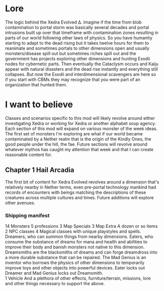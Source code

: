 # Lore
The logic behind the Xedra Evolved Δ.  Imagine if the time from blob contamination to portal storm was basically several decades and portal intrusions built up over that timeframe with contamination zones resulting in parts of our world following other laws of physics.  So you have humanity starting to adapt to  the dead rising but it takes twelve hours for them to reanimate and sometimes portals to other dimensions open and usually monsters/disease spill out but sometimes riches spill out and the government has projects exploring other dimensions and hunting Exodii nodes for cybernetic parts.
Then eventually the Cataclysm occurs and Kaiju appear with natural disasters and the dead rise instantly and everything still collapses. But now the Exodii and interdimensional scavengers are here so if you start with CBMs they may recognize that you were part of an organization that hunted them.
# I want to believe
Classes and scenarios specific to this mod will likely revolve around either investigating Xedra or working for Xedra or another alphabet soup agency.  Each section of this mod will expand on various monster of the week ideas.   The first set of monsters I'm exploring are what if our world became contaminated by a Nether realm that is the origin of the Kindly Ones, the good people under the hill, the fae.  Future sections will revolve around whatever mythos has caught my attention that week and that I can create reasonable content for.   

## Chapter 1 Hail Arcadia
The first bit of content for Xedra Evolved revolves around a dimension that's relatively nearby in Nether terms, even pre-portal technology mankind had records of encounters with beings matching the descriptions of these creatures across multiple cultures and times.  Future additions will explore other avenues.


### Shipping manifest
14 Monsters
5 professions
3 Map Specials
3 Map Extra
A dozen or so items
2 NPC classes
4 Magical classes with unique playstyles and spells.  Dreamers, who can summon things from nearby dimensions.  Eaters, who consume the substance of dreams for mana and health and abilities to improve their body and banish monsters not native to this dimension.  Dreamsmiths are the blacksmiths of dreams and can forge dreamdross into a more durable substance that can be repaired.  The Mad Genius is an inventor who borrows the physics of other dimensions to temporarily improve toys and other objects into powerful devices.  Eater locks out Dreamer and Mad Genius locks out Dreamsmith.  
1 Vehicle
And a plethora of other effects, furniture/terrain, missions, lore and other things necessary to support the above.
